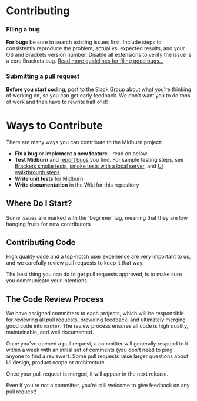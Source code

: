 # Contributing

### Filing a bug

**For bugs** be sure to search existing issues first. Include steps to consistently reproduce the
problem, actual vs. expected results, and your OS and Brackets version number.
Disable all extensions to verify the issue is a core Brackets bug.
[Read more guidelines for filing good bugs...](https://github.com/adobe/brackets/wiki/How-to-Report-an-Issue)

### Submitting a pull request

**Before you start coding**, post to the [Slack Group](#) about what
you're thinking of working on, so you can get early feedback. We don't want you to do tons of work
and then have to rewrite half of it!


# Ways to Contribute

There are many ways you can contribute to the Midburn project:

* **Fix a bug** or **implement a new feature** - read on below.
* **Test Midburn** and [report bugs](https://github.com/adobe/brackets/wiki/How-to-Report-an-Issue)
  you find. For sample testing steps, see
  [Brackets smoke tests](https://github.com/adobe/brackets/wiki/Brackets-Smoke-Tests),
  [smoke tests with a local server](https://github.com/adobe/brackets/wiki/Brackets-Server-Smoke-Tests), and
  [UI walkthrough steps](https://github.com/adobe/brackets/wiki/Localization-Tests).
* **Write unit tests** for Midburn.
* **Write documentation** in the Wiki for this repository

## Where Do I Start?


Some issues are marked with the 'beginner' tag, meaning that they are low hanging fruits for new contributors


## Contributing Code

High quality code and a top-notch user experience are very important to us, and we carefully
review pull requests to keep it that way.

The best thing you can do to get pull requests approved, is to make sure you communicate your intentions.


## The Code Review Process

We have assigned committers to each projects, which will be responsible for reviewing all pull requests, providing feedback, and
ultimately merging good code into `master`. The review process ensures all code is high quality,
maintainable, and well documented.

Once you've opened a pull request, a committer will generally respond to it within a week with an
initial set of comments (you don't need to ping anyone to find a reviewer). Some pull requests
raise larger questions about UI design, product scope or architecture.

Once your pull request is merged, it will appear in the next release.

Even if you're not a committer, you're still welcome to give feedback on any pull request!
